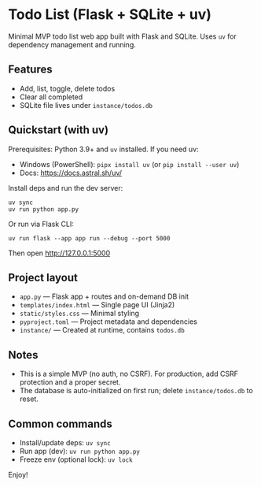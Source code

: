 # Todo List (Flask + SQLite + uv)

Minimal MVP todo list web app built with Flask and SQLite. Uses `uv` for dependency management and running.

## Features
- Add, list, toggle, delete todos
- Clear all completed
- SQLite file lives under `instance/todos.db`

## Quickstart (with uv)

Prerequisites: Python 3.9+ and `uv` installed. If you need uv:
- Windows (PowerShell): `pipx install uv` (or `pip install --user uv`)
- Docs: https://docs.astral.sh/uv/

Install deps and run the dev server:

```
uv sync
uv run python app.py
```

Or run via Flask CLI:

```
uv run flask --app app run --debug --port 5000
```

Then open http://127.0.0.1:5000

## Project layout
- `app.py` — Flask app + routes and on-demand DB init
- `templates/index.html` — Single page UI (Jinja2)
- `static/styles.css` — Minimal styling
- `pyproject.toml` — Project metadata and dependencies
- `instance/` — Created at runtime, contains `todos.db`

## Notes
- This is a simple MVP (no auth, no CSRF). For production, add CSRF protection and a proper secret.
- The database is auto-initialized on first run; delete `instance/todos.db` to reset.

## Common commands
- Install/update deps: `uv sync`
- Run app (dev): `uv run python app.py`
- Freeze env (optional lock): `uv lock`

Enjoy!
